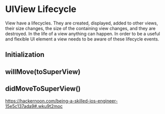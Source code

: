 # UIView Lifecycle

View have a lifecycles. They are created, displayed, added to other views, their
size changes, the size of the containing view changes, and they are destroyed.
In the life of a view anything can happen. In order to be a useful and flexible UI element a view needs to be aware of these lifecycle events.

## Initialization

## willMove(toSuperView)

## didMoveToSuperView()




https://hackernoon.com/being-a-skilled-ios-engineer-15e5c137ada9#.wku9t2moc
